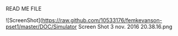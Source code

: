 READ ME FILE 

![ScreenShot](https://raw.github.com/10533176/femkevanson-pset1/master/DOC/Simulator Screen Shot 3 nov. 2016 20.38.16.png
